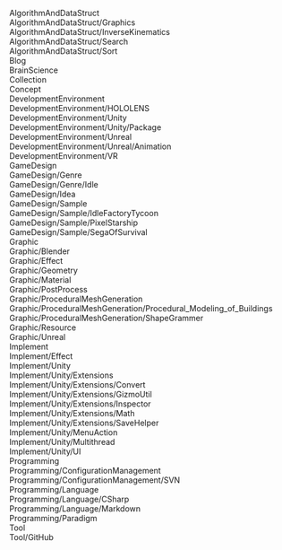 AlgorithmAndDataStruct   
AlgorithmAndDataStruct/Graphics   
AlgorithmAndDataStruct/InverseKinematics   
AlgorithmAndDataStruct/Search   
AlgorithmAndDataStruct/Sort   
Blog   
BrainScience   
Collection   
Concept   
DevelopmentEnvironment   
DevelopmentEnvironment/HOLOLENS   
DevelopmentEnvironment/Unity   
DevelopmentEnvironment/Unity/Package   
DevelopmentEnvironment/Unreal   
DevelopmentEnvironment/Unreal/Animation   
DevelopmentEnvironment/VR   
GameDesign   
GameDesign/Genre   
GameDesign/Genre/Idle   
GameDesign/Idea   
GameDesign/Sample   
GameDesign/Sample/IdleFactoryTycoon   
GameDesign/Sample/PixelStarship   
GameDesign/Sample/SegaOfSurvival   
Graphic   
Graphic/Blender   
Graphic/Effect   
Graphic/Geometry   
Graphic/Material   
Graphic/PostProcess   
Graphic/ProceduralMeshGeneration   
Graphic/ProceduralMeshGeneration/Procedural_Modeling_of_Buildings   
Graphic/ProceduralMeshGeneration/ShapeGrammer   
Graphic/Resource   
Graphic/Unreal   
Implement   
Implement/Effect   
Implement/Unity   
Implement/Unity/Extensions   
Implement/Unity/Extensions/Convert   
Implement/Unity/Extensions/GizmoUtil   
Implement/Unity/Extensions/Inspector   
Implement/Unity/Extensions/Math   
Implement/Unity/Extensions/SaveHelper   
Implement/Unity/MenuAction   
Implement/Unity/Multithread   
Implement/Unity/UI   
Programming   
Programming/ConfigurationManagement   
Programming/ConfigurationManagement/SVN   
Programming/Language   
Programming/Language/CSharp   
Programming/Language/Markdown   
Programming/Paradigm   
Tool   
Tool/GitHub